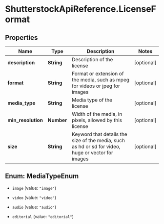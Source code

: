 # ShutterstockApiReference.LicenseFormat

## Properties
Name | Type | Description | Notes
------------ | ------------- | ------------- | -------------
**description** | **String** | Description of the license | [optional] 
**format** | **String** | Format or extension of the media, such as mpeg for videos or jpeg for images | [optional] 
**media_type** | **String** | Media type of the license | [optional] 
**min_resolution** | **Number** | Width of the media, in pixels, allowed by this license | [optional] 
**size** | **String** | Keyword that details the size of the media, such as hd or sd for video, huge or vector for images | [optional] 


<a name="MediaTypeEnum"></a>
## Enum: MediaTypeEnum


* `image` (value: `"image"`)

* `video` (value: `"video"`)

* `audio` (value: `"audio"`)

* `editorial` (value: `"editorial"`)




